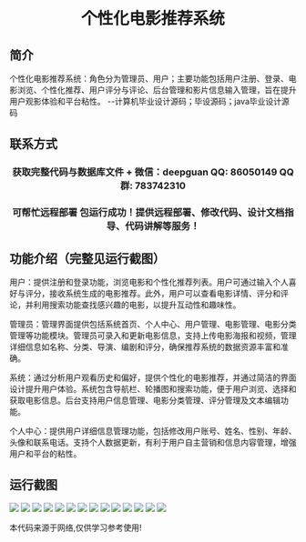 <p><h1 align="center">个性化电影推荐系统</h1></p>

## 简介
个性化电影推荐系统：角色分为管理员、用户；主要功能包括用户注册、登录、电影浏览、个性化推荐、用户评分与评论、后台管理和影片信息输入管理，旨在提升用户观影体验和平台粘性。    --计算机毕业设计源码；毕设源码；java毕业设计源码


## 联系方式
<p><h3 align="center">获取完整代码与数据库文件 + 微信：deepguan QQ: 86050149 QQ群: 783742310</h3></p>
<p><h3 align="center">可帮忙远程部署 包运行成功！提供远程部署、修改代码、设计文档指导、代码讲解等服务！</h3></p>

## 功能介绍（完整见运行截图）
用户：提供注册和登录功能，浏览电影和个性化推荐列表。用户可通过输入个人喜好与评分，接收系统生成的电影推荐。此外，用户可以查看电影详情、评分和评论，并利用搜索功能查找感兴趣的电影，以提升互动性和趣味性。

管理员：管理界面提供包括系统首页、个人中心、用户管理、电影管理、电影分类管理等功能模块。管理员可录入和更新电影信息，支持上传电影海报和视频，管理详细信息如名称、分类、导演、编剧和评分，确保推荐系统的数据资源丰富和准确。

系统：通过分析用户观看历史和偏好，提供个性化的电影推荐，并通过简洁的界面设计提升用户体验。系统包含导航栏、轮播图和搜索功能，便于用户浏览、选择和获取电影信息。后台支持用户信息管理、电影分类管理、评分管理及文本编辑功能。

个人中心：提供用户详细信息管理功能，包括修改用户账号、姓名、性别、年龄、头像和联系电话。支持个人数据更新，有利于用户自主营销和信息内容管理，增强用户和平台的粘性。


## 运行截图
![](https://bs-1329754181.cos.ap-shanghai.myqcloud.com/spring/PersonalizedMovieRecommendationSystem/img/001.jpg)
![](https://bs-1329754181.cos.ap-shanghai.myqcloud.com/spring/PersonalizedMovieRecommendationSystem/img/002.jpg)
![](https://bs-1329754181.cos.ap-shanghai.myqcloud.com/spring/PersonalizedMovieRecommendationSystem/img/003.jpg)
![](https://bs-1329754181.cos.ap-shanghai.myqcloud.com/spring/PersonalizedMovieRecommendationSystem/img/004.jpg)
![](https://bs-1329754181.cos.ap-shanghai.myqcloud.com/spring/PersonalizedMovieRecommendationSystem/img/005.jpg)
![](https://bs-1329754181.cos.ap-shanghai.myqcloud.com/spring/PersonalizedMovieRecommendationSystem/img/006.jpg)
![](https://bs-1329754181.cos.ap-shanghai.myqcloud.com/spring/PersonalizedMovieRecommendationSystem/img/007.jpg)
![](https://bs-1329754181.cos.ap-shanghai.myqcloud.com/spring/PersonalizedMovieRecommendationSystem/img/008.jpg)
![](https://bs-1329754181.cos.ap-shanghai.myqcloud.com/spring/PersonalizedMovieRecommendationSystem/img/009.jpg)
![](https://bs-1329754181.cos.ap-shanghai.myqcloud.com/spring/PersonalizedMovieRecommendationSystem/img/010.jpg)
![](https://bs-1329754181.cos.ap-shanghai.myqcloud.com/spring/PersonalizedMovieRecommendationSystem/img/011.jpg)
![](https://bs-1329754181.cos.ap-shanghai.myqcloud.com/spring/PersonalizedMovieRecommendationSystem/img/012.jpg)
![](https://bs-1329754181.cos.ap-shanghai.myqcloud.com/spring/PersonalizedMovieRecommendationSystem/img/013.jpg)
![](https://bs-1329754181.cos.ap-shanghai.myqcloud.com/spring/PersonalizedMovieRecommendationSystem/img/014.jpg)

<p>本代码来源于网络,仅供学习参考使用!</p>
